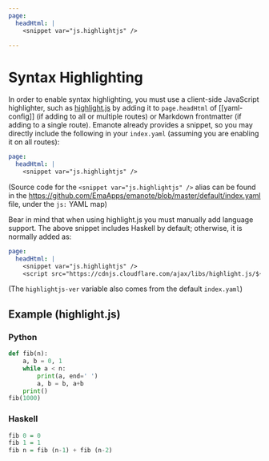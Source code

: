```yaml
---
page:
  headHtml: |
    <snippet var="js.highlightjs" />

---
```

# Syntax Highlighting

In order to enable syntax highlighting, you must use a client-side JavaScript highlighter, such as [highlight.js](https://highlightjs.org/) by adding it to `page.headHtml` of [[yaml-config]] (if adding to all or multiple routes) or Markdown frontmatter (if adding to a single route). Emanote already provides a snippet, so you may directly include the following in your `index.yaml` (assuming you are enabling it on all routes):

```yaml
page:
  headHtml: |
    <snippet var="js.highlightjs" />
```

(Source code for the `<snippet var="js.highlightjs" />` alias can be found in the <https://github.com/EmaApps/emanote/blob/master/default/index.yaml> file, under the `js:` YAML map)

Bear in mind that when using highlight.js you must manually add language support. The above snippet includes Haskell by default; otherwise, it is normally added as:


```yaml
page:
  headHtml: |
    <snippet var="js.highlightjs" />
    <script src="https://cdnjs.cloudflare.com/ajax/libs/highlight.js/${value:highlightjs-ver}/languages/haskell.min.js"></script>
```

(The `highlightjs-ver` variable also comes from the default `index.yaml`)

## Example (highlight.js)

### Python

```python
def fib(n):
    a, b = 0, 1
    while a < n:
        print(a, end=' ')
        a, b = b, a+b
    print()
fib(1000)
```

### Haskell

```haskell
fib 0 = 0
fib 1 = 1
fib n = fib (n-1) + fib (n-2)
```

